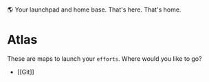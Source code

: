 🌎 Your launchpad and home base. That's here. That's home.
# Atlas 
These are maps to launch your `efforts`. Where would you like to go?
- [[Git]]